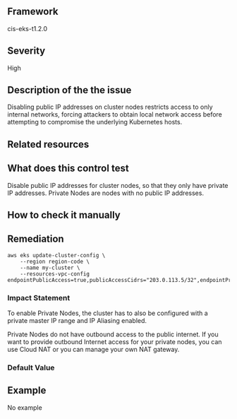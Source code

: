 ## Framework
cis-eks-t1.2.0
 
## Severity
High

## Description of the the issue
Disabling public IP addresses on cluster nodes restricts access to only internal networks, forcing attackers to obtain local network access before attempting to compromise the underlying Kubernetes hosts.
 
## Related resources

## What does this control test
Disable public IP addresses for cluster nodes, so that they only have private IP addresses. Private Nodes are nodes with no public IP addresses.
 
## How to check it manually

## Remediation

```
aws eks update-cluster-config \
    --region region-code \
    --name my-cluster \
    --resources-vpc-config endpointPublicAccess=true,publicAccessCidrs="203.0.113.5/32",endpointPrivateAccess=true

```
 
### Impact Statement
To enable Private Nodes, the cluster has to also be configured with a private master IP range and IP Aliasing enabled.

 Private Nodes do not have outbound access to the public internet. If you want to provide outbound Internet access for your private nodes, you can use Cloud NAT or you can manage your own NAT gateway.
### Default Value

## Example
No example
